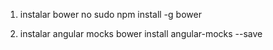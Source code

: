 1. instalar bower no sudo
    npm install -g bower
    
2. instalar angular mocks
    bower install angular-mocks --save